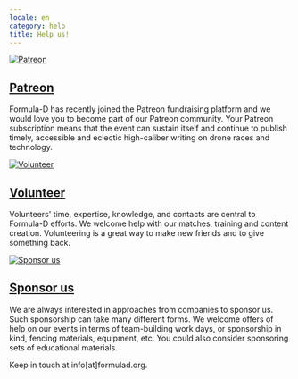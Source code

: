 ```yaml
---
locale: en
category: help
title: Help us!
---
```

<!-- START: Posts Grid -->
<div class="nk-blog-grid">
  <div class="row">
    <div class="col-md-4">
      <!-- START: Post -->
      <div class="nk-blog-post">
       <a href="https://www.patreon.com/formulad" class="nk-post-img">
       <img src="/assets/images/partners/patreon.png" alt="Patreon">
       </a>
       <div class="nk-gap"></div>
       <h2 class="nk-post-title h4"><a href="#">Patreon</a></h2>
       <div class="nk-gap"></div>
       <div class="nk-post-text">
       <p>
Formula-D has recently joined the Patreon fundraising platform and we would love you to become part of our Patreon community.
Your Patreon subscription means that the event can sustain itself and continue to publish timely, accessible and eclectic high-caliber writing on drone races and technology.
       </p>
       </div>
      </div>
      <!-- END: Post -->
    </div>
<div class="col-md-4">
      <!-- START: Post -->
      <div class="nk-blog-post">
       <a href="#" class="nk-post-img">
       <img src="/assets/images/partners/volunteer.png" alt="Volunteer">
       </a>
       <div class="nk-gap"></div>
       <h2 class="nk-post-title h4"><a href="#">Volunteer</a></h2>
       <div class="nk-gap"></div>
       <div class="nk-post-text">
       <p>
Volunteers' time, expertise, knowledge, and contacts are central to Formula-D efforts.
We welcome help with our matches, training and content creation.
Volunteering is a great way to make new friends and to give something back.
       </p>
       </div>
      </div>
      <!-- END: Post -->
    </div>
<div class="col-md-4">
      <!-- START: Post -->
      <div class="nk-blog-post">
       <a href="#" class="nk-post-img">
       <img src="/assets/images/partners/sponsor.jpg" alt="Sponsor us">
       </a>
       <div class="nk-gap"></div>
       <h2 class="nk-post-title h4"><a href="#">Sponsor us</a></h2>
       <div class="nk-gap"></div>
       <div class="nk-post-text">
       <p>
We are always interested in approaches from companies to sponsor us.
Such sponsorship can take many different forms.
We welcome offers of help on our events in terms of team-building work days,
or sponsorship in kind, fencing materials, equipment, etc.
You could also consider sponsoring sets of educational materials.
       </p>
       </div>
      </div>
      <!-- END: Post -->
    </div>
  </div>
</div>
<!-- END: Posts Grid -->

Keep in touch at info[at]formulad.org.
